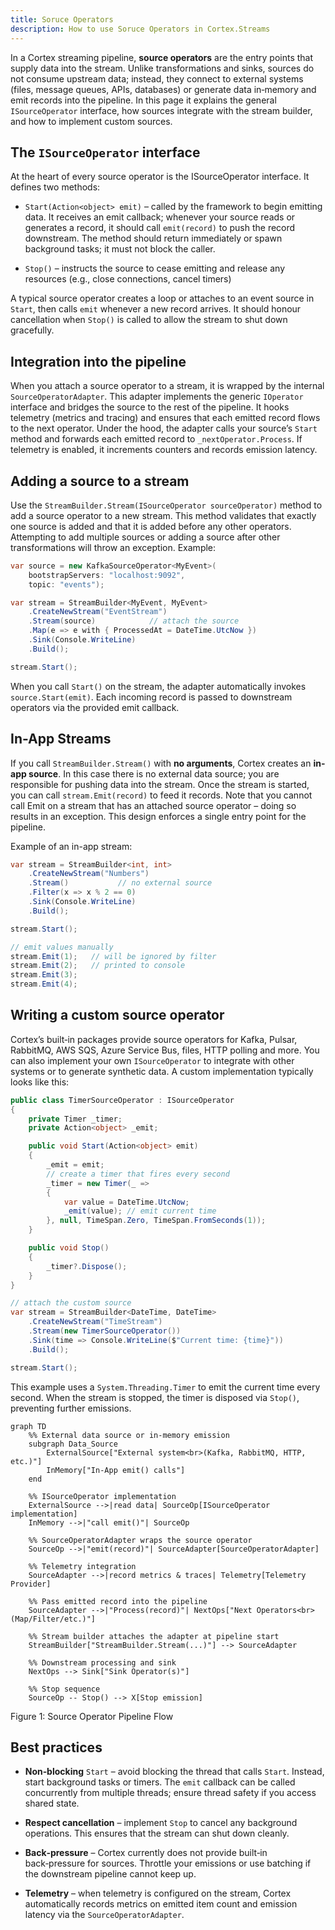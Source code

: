 ```yaml
---
title: Soruce Operators
description: How to use Soruce Operators in Cortex.Streams
---
```


In a Cortex streaming pipeline, **source operators** are the entry points that supply data into the stream. Unlike transformations and sinks, sources do not consume upstream data; instead, they connect to external systems (files, message queues, APIs, databases) or generate data in‑memory and emit records into the pipeline. In this page it explains the general `ISourceOperator` interface, how sources integrate with the stream builder, and how to implement custom sources.

## The `ISourceOperator` interface

At the heart of every source operator is the ISourceOperator interface. It defines two methods:

- `Start(Action<object> emit)` – called by the framework to begin emitting data. It receives an emit callback; whenever your source reads or generates a record, it should call `emit(record)` to push the record downstream. The method should return immediately or spawn background tasks; it must not block the caller.

- `Stop()` – instructs the source to cease emitting and release any resources (e.g., close connections, cancel timers)

A typical source operator creates a loop or attaches to an event source in `Start`, then calls `emit` whenever a new record arrives. It should honour cancellation when `Stop()` is called to allow the stream to shut down gracefully.


## Integration into the pipeline

When you attach a source operator to a stream, it is wrapped by the internal `SourceOperatorAdapter`. This adapter implements the generic `IOperator` interface and bridges the source to the rest of the pipeline. It hooks telemetry (metrics and tracing) and ensures that each emitted record flows to the next operator. Under the hood, the adapter calls your source’s `Start` method and forwards each emitted record to `_nextOperator.Process`. If telemetry is enabled, it increments counters and records emission latency.

## Adding a source to a stream

Use the `StreamBuilder.Stream(ISourceOperator sourceOperator)` method to add a source operator to a new stream. This method validates that exactly one source is added and that it is added before any other operators. Attempting to add multiple sources or adding a source after other transformations will throw an exception. Example:

```csharp
var source = new KafkaSourceOperator<MyEvent>(
    bootstrapServers: "localhost:9092",
    topic: "events");

var stream = StreamBuilder<MyEvent, MyEvent>
    .CreateNewStream("EventStream")
    .Stream(source)            // attach the source
    .Map(e => e with { ProcessedAt = DateTime.UtcNow })
    .Sink(Console.WriteLine)
    .Build();

stream.Start();
```

When you call `Start()` on the stream, the adapter automatically invokes `source.Start(emit)`. Each incoming record is passed to downstream operators via the provided emit callback.

## In-App Streams
If you call `StreamBuilder.Stream()` with **no arguments**, Cortex creates an **in-app source**. In this case there is no external data source; you are responsible for pushing data into the stream. Once the stream is started, you can call `stream.Emit(record)` to feed it records. Note that you cannot call Emit on a stream that has an attached source operator – doing so results in an exception. This design enforces a single entry point for the pipeline.

Example of an in-app stream:

```csharp
var stream = StreamBuilder<int, int>
    .CreateNewStream("Numbers")
    .Stream()           // no external source
    .Filter(x => x % 2 == 0)
    .Sink(Console.WriteLine)
    .Build();

stream.Start();

// emit values manually
stream.Emit(1);   // will be ignored by filter
stream.Emit(2);   // printed to console
stream.Emit(3);
stream.Emit(4);
```

## Writing a custom source operator

Cortex’s built‑in packages provide source operators for Kafka, Pulsar, RabbitMQ, AWS SQS, Azure Service Bus, files, HTTP polling and more. You can also implement your own `ISourceOperator` to integrate with other systems or to generate synthetic data. A custom implementation typically looks like this:

```csharp
public class TimerSourceOperator : ISourceOperator
{
    private Timer _timer;
    private Action<object> _emit;

    public void Start(Action<object> emit)
    {
        _emit = emit;
        // create a timer that fires every second
        _timer = new Timer(_ =>
        {
            var value = DateTime.UtcNow;
            _emit(value); // emit current time
        }, null, TimeSpan.Zero, TimeSpan.FromSeconds(1));
    }

    public void Stop()
    {
        _timer?.Dispose();
    }
}

// attach the custom source
var stream = StreamBuilder<DateTime, DateTime>
    .CreateNewStream("TimeStream")
    .Stream(new TimerSourceOperator())
    .Sink(time => Console.WriteLine($"Current time: {time}"))
    .Build();

stream.Start();

```

This example uses a `System.Threading.Timer` to emit the current time every second. When the stream is stopped, the timer is disposed via `Stop()`, preventing further emissions.

```mermaid
graph TD
    %% External data source or in-memory emission
    subgraph Data_Source
        ExternalSource["External system<br>(Kafka, RabbitMQ, HTTP, etc.)"] 
        InMemory["In-App emit() calls"]
    end

    %% ISourceOperator implementation
    ExternalSource -->|read data| SourceOp[ISourceOperator implementation]
    InMemory -->|"call emit()"| SourceOp

    %% SourceOperatorAdapter wraps the source operator
    SourceOp -->|"emit(record)"| SourceAdapter[SourceOperatorAdapter]

    %% Telemetry integration
    SourceAdapter -->|record metrics & traces| Telemetry[Telemetry Provider]

    %% Pass emitted record into the pipeline
    SourceAdapter -->|"Process(record)"| NextOps["Next Operators<br>(Map/Filter/etc.)"]

    %% Stream builder attaches the adapter at pipeline start
    StreamBuilder["StreamBuilder.Stream(...)"] --> SourceAdapter

    %% Downstream processing and sink
    NextOps --> Sink["Sink Operator(s)"]

    %% Stop sequence
    SourceOp -- Stop() --> X[Stop emission]

```
Figure 1: Source Operator Pipeline Flow

## Best practices

- **Non‑blocking** `Start` – avoid blocking the thread that calls `Start`. Instead, start background tasks or timers. The `emit` callback can be called concurrently from multiple threads; ensure thread safety if you access shared state.

- **Respect cancellation** – implement `Stop` to cancel any background operations. This ensures that the stream can shut down cleanly.

- **Back‑pressure** – Cortex currently does not provide built‑in back‑pressure for sources. Throttle your emissions or use batching if the downstream pipeline cannot keep up.

- **Telemetry** – when telemetry is configured on the stream, Cortex automatically records metrics on emitted item count and emission latency via the `SourceOperatorAdapter`.